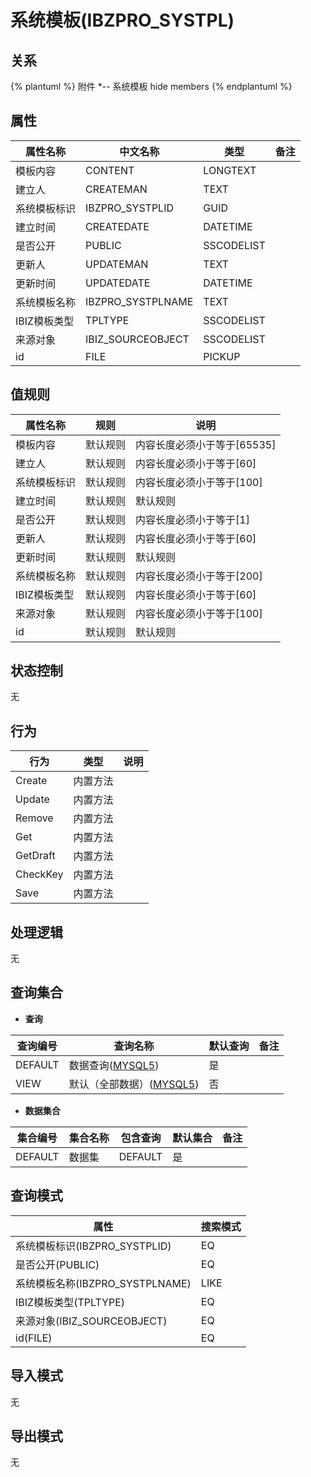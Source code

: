 # 系统模板(IBZPRO_SYSTPL)

  

## 关系
{% plantuml %}
附件 *-- 系统模板 
hide members
{% endplantuml %}

## 属性

| 属性名称        |    中文名称    | 类型     |  备注  |
| --------   |------------| -----   |  -------- | 
|模板内容|CONTENT|LONGTEXT|&nbsp;|
|建立人|CREATEMAN|TEXT|&nbsp;|
|系统模板标识|IBZPRO_SYSTPLID|GUID|&nbsp;|
|建立时间|CREATEDATE|DATETIME|&nbsp;|
|是否公开|PUBLIC|SSCODELIST|&nbsp;|
|更新人|UPDATEMAN|TEXT|&nbsp;|
|更新时间|UPDATEDATE|DATETIME|&nbsp;|
|系统模板名称|IBZPRO_SYSTPLNAME|TEXT|&nbsp;|
|IBIZ模板类型|TPLTYPE|SSCODELIST|&nbsp;|
|来源对象|IBIZ_SOURCEOBJECT|SSCODELIST|&nbsp;|
|id|FILE|PICKUP|&nbsp;|

## 值规则
| 属性名称    | 规则    |  说明  |
| --------   |------------| ----- | 
|模板内容|默认规则|内容长度必须小于等于[65535]|
|建立人|默认规则|内容长度必须小于等于[60]|
|系统模板标识|默认规则|内容长度必须小于等于[100]|
|建立时间|默认规则|默认规则|
|是否公开|默认规则|内容长度必须小于等于[1]|
|更新人|默认规则|内容长度必须小于等于[60]|
|更新时间|默认规则|默认规则|
|系统模板名称|默认规则|内容长度必须小于等于[200]|
|IBIZ模板类型|默认规则|内容长度必须小于等于[60]|
|来源对象|默认规则|内容长度必须小于等于[100]|
|id|默认规则|默认规则|

## 状态控制

无


## 行为
| 行为    | 类型    |  说明  |
| --------   |------------| ----- | 
|Create|内置方法|&nbsp;|
|Update|内置方法|&nbsp;|
|Remove|内置方法|&nbsp;|
|Get|内置方法|&nbsp;|
|GetDraft|内置方法|&nbsp;|
|CheckKey|内置方法|&nbsp;|
|Save|内置方法|&nbsp;|

## 处理逻辑
无

## 查询集合

* **查询**

| 查询编号 | 查询名称       | 默认查询 |   备注|
| --------  | --------   | --------   | ----- |
|DEFAULT|数据查询([MYSQL5](../../appendix/query_MYSQL5.md#IBZProSysTpl_Default))|是|&nbsp;|
|VIEW|默认（全部数据）([MYSQL5](../../appendix/query_MYSQL5.md#IBZProSysTpl_View))|否|&nbsp;|

* **数据集合**

| 集合编号 | 集合名称   |  包含查询  | 默认集合 |   备注|
| --------  | --------   | -------- | --------   | ----- |
|DEFAULT|数据集|DEFAULT|是|&nbsp;|

## 查询模式
| 属性      |    搜索模式     |
| --------   |------------|
|系统模板标识(IBZPRO_SYSTPLID)|EQ|
|是否公开(PUBLIC)|EQ|
|系统模板名称(IBZPRO_SYSTPLNAME)|LIKE|
|IBIZ模板类型(TPLTYPE)|EQ|
|来源对象(IBIZ_SOURCEOBJECT)|EQ|
|id(FILE)|EQ|

## 导入模式
无


## 导出模式
无
